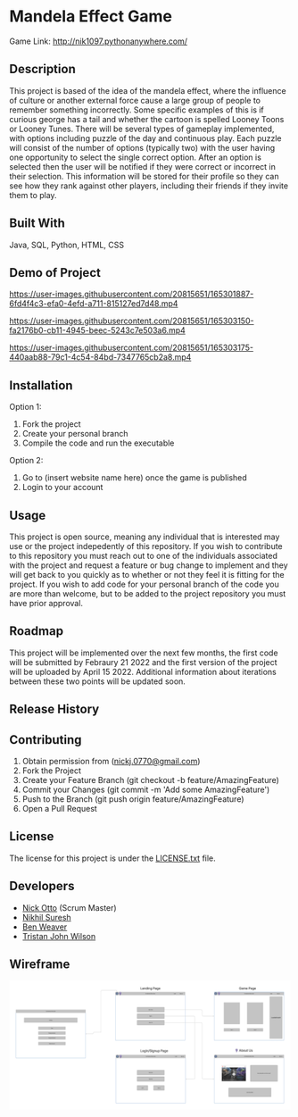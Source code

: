 # Mandela Effect Game

Game Link: http://nik1097.pythonanywhere.com/

## Description

This project is based of the idea of the mandela effect, where the influence of culture or another external force cause a large group of people to remember something incorrectly. Some specific examples of this is if curious george has a tail and whether the cartoon is spelled Looney Toons or Looney Tunes. There will be several types of gameplay implemented, with options including puzzle of the day and continuous play. Each puzzle will consist of the number of options (typically two) with the user having one opportunity to select the single correct option. After an option is selected then the user will be notified if they were correct or incorrect in their selection. This information will be stored for their profile so they can see how they rank against other players, including their friends if they invite them to play. 

## Built With
Java, SQL, Python, HTML, CSS

## Demo of Project

https://user-images.githubusercontent.com/20815651/165301887-6fd4f4c3-efa0-4efd-a711-815127ed7d48.mp4

https://user-images.githubusercontent.com/20815651/165303150-fa2176b0-cb11-4945-beec-5243c7e503a6.mp4

https://user-images.githubusercontent.com/20815651/165303175-440aab88-79c1-4c54-84bd-7347765cb2a8.mp4

## Installation
Option 1:
1. Fork the project
2. Create your personal branch
3. Compile the code and run the executable

Option 2:
1. Go to (insert website name here) once the game is published
2. Login to your account

## Usage
This project is open source, meaning any individual that is interested may use or the project indepedently of this repository. If you wish to contribute to this repository you must reach out to one of the individuals associated with the project and request a feature or bug change to implement and they will get back to you quickly as to whether or not they feel it is fitting for the project. If you wish to add code for your personal branch of the code you are more than welcome, but to be added to the project repository you must have prior approval.

## Roadmap
This project will be implemented over the next few months, the first code will be submitted by Febraury 21 2022 and the first version of the project will be uploaded by April 15 2022. Additional information about iterations between these two points will be updated soon.

## Release History


## Contributing

1. Obtain permission from (nickj.0770@gmail.com)
1. Fork the Project
2. Create your Feature Branch (git checkout -b feature/AmazingFeature)
3. Commit your Changes (git commit -m 'Add some AmazingFeature')
4. Push to the Branch (git push origin feature/AmazingFeature)
5. Open a Pull Request

## License

The license for this project is under the [LICENSE.txt](https://github.com/CPSC4720Mandela/mandela/blob/main/LICENSE.txt "Link to the LICENSE.txt file") file.

## Developers

- [Nick Otto](https://github.com/nicholas-otto "Link to Nick's GitHub") (Scrum Master)
- [Nikhil Suresh](https://github.com/nik1097 "Link to Nikhil's GitHub")
- [Ben Weaver](https://github.com/benjweaver "Link to Ben's GitHub")
- [Tristan John Wilson](https://github.com/hktristan "Link to Tristan's GitHub")

## Wireframe

![alt text](https://github.com/CPSC4720Mandela/mandela/blob/80676711b6018efca22261e496b232f824f2ac67/WireFrame.jpg?raw=true "Click to go WireFrame.jpg")
